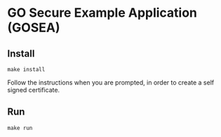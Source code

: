 # GO Secure Example Application (GOSEA)

## Install
```
make install
```
Follow the instructions when you are prompted, in order to create a self signed certificate.

## Run
```
make run
```
